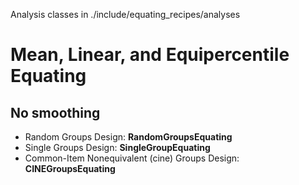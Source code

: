 Analysis classes in ./include/equating_recipes/analyses

# Mean, Linear, and Equipercentile Equating
## No smoothing
- Random Groups Design: __RandomGroupsEquating__
- Single Groups Design: __SingleGroupEquating__
- Common-Item Nonequivalent (cine) Groups Design: __CINEGroupsEquating__